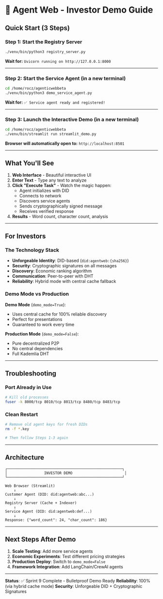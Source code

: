 # 🚀 Agent Web - Investor Demo Guide

## Quick Start (3 Steps)

### Step 1: Start the Registry Server
```bash
./venv/bin/python3 registry_server.py
```
**Wait for:** `Uvicorn running on http://127.0.0.1:8000`

---

### Step 2: Start the Service Agent (in a new terminal)
```bash
cd /home/rocz/agenticwebbeta
./venv/bin/python3 demo_service_agent.py
```
**Wait for:** `✅ Service agent ready and registered!`

---

### Step 3: Launch the Interactive Demo (in a new terminal)
```bash
cd /home/rocz/agenticwebbeta
./venv/bin/streamlit run streamlit_demo.py
```
**Browser will automatically open to:** `http://localhost:8501`

---

## What You'll See

1. **Web Interface** - Beautiful interactive UI
2. **Enter Text** - Type any text to analyze
3. **Click "Execute Task"** - Watch the magic happen:
   - Agent initializes with DID
   - Connects to network
   - Discovers service agents
   - Sends cryptographically signed message
   - Receives verified response
4. **Results** - Word count, character count, analysis

---

## For Investors

### The Technology Stack

- **Unforgeable Identity**: DID-based (`did:agentweb:{sha256}`)
- **Security**: Cryptographic signatures on all messages
- **Discovery**: Economic ranking algorithm
- **Communication**: Peer-to-peer with DHT
- **Reliability**: Hybrid mode with central cache fallback

### Demo Mode vs Production

**Demo Mode** (`demo_mode=True`):
- Uses central cache for 100% reliable discovery
- Perfect for presentations
- Guaranteed to work every time

**Production Mode** (`demo_mode=False`):
- Pure decentralized P2P
- No central dependencies
- Full Kademlia DHT

---

## Troubleshooting

### Port Already in Use
```bash
# Kill old processes
fuser -k 8000/tcp 8010/tcp 8013/tcp 8480/tcp 8483/tcp
```

### Clean Restart
```bash
# Remove old agent keys for fresh DIDs
rm -f *.key

# Then follow Steps 1-3 again
```

---

## Architecture

```
┌─────────────────────────────────────────────────────┐
│                 INVESTOR DEMO                        │
└─────────────────────────────────────────────────────┘

Web Browser (Streamlit)
    ↓
Customer Agent (DID: did:agentweb:abc...)
    ↓
Registry Server (Cache + Indexer)
    ↓
Service Agent (DID: did:agentweb:def...)
    ↓
Response: {"word_count": 24, "char_count": 186}
```

---

## Next Steps After Demo

1. **Scale Testing**: Add more service agents
2. **Economic Experiments**: Test different pricing strategies
3. **Production Deploy**: Switch to `demo_mode=False`
4. **Framework Integration**: Add LangChain/CrewAI agents

---

**Status**: ✅ Sprint 9 Complete - Bulletproof Demo Ready
**Reliability**: 100% (via hybrid cache mode)
**Security**: Unforgeable DID + Cryptographic Signatures
